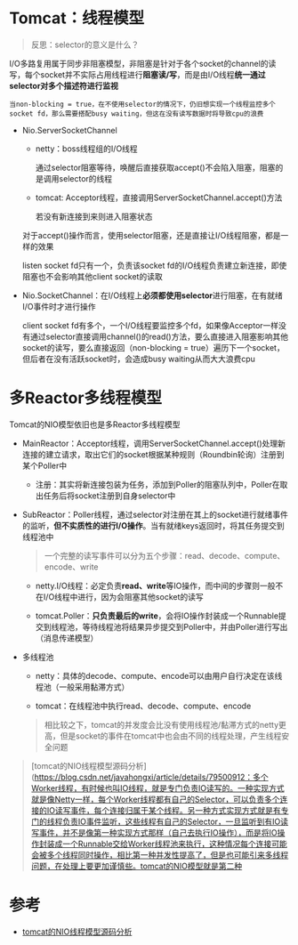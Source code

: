 # Tomcat：线程模型

> 反思：selector的意义是什么？

I/O多路复用属于同步非阻塞模型，非阻塞是针对于各个socket的channel的读写，每个socket并不实际占用线程进行**阻塞读/写**，而是由I/O线程**统一通过selector对多个描述符进行监视**

    当non-blocking = true，在不使用selector的情况下，仍旧想实现一个线程监控多个socket fd，那么需要搭配busy waiting，但这在没有读写数据时将导致cpu的浪费

- Nio.ServerSocketChannel

    - netty：boss线程组的I/O线程
    
        通过selector阻塞等待，唤醒后直接获取accept()不会陷入阻塞，阻塞的是调用selector的线程

    - tomcat: Acceptor线程，直接调用ServerSocketChannel.accept()方法
    
        若没有新连接到来则进入阻塞状态

    对于accept()操作而言，使用selector阻塞，还是直接让I/O线程阻塞，都是一样的效果

    listen socket fd只有一个，负责该socket fd的I/O线程负责建立新连接，即使阻塞也不会影响其他client socket的读取

- Nio.SocketChannel：在I/O线程上**必须都使用selector**进行阻塞，在有就绪I/O事件时才进行操作

    client socket fd有多个，一个I/O线程要监控多个fd，如果像Acceptor一样没有通过selector直接调用channel()的read()方法，要么直接进入阻塞影响其他socket的读写，要么直接返回（non-blocking = true）遍历下一个socket，但后者在没有活跃socket时，会造成busy waiting从而大大浪费cpu

# **多Reactor多线程模型**

Tomcat的NIO模型依旧也是多Reactor多线程模型

- MainReactor：Acceptor线程，调用ServerSocketChannel.accept()处理新连接的建立请求，取出它们的socket根据某种规则（Roundbin轮询）注册到某个Poller中

    - 注册：其实将新连接包装为任务，添加到Poller的阻塞队列中，Poller在取出任务后将socket注册到自身selector中

- SubReactor：Poller线程，通过selector对注册在其上的socket进行就绪事件的监听，**但不实质性的进行I/O操作**。当有就绪keys返回时，将其任务提交到线程池中

    > 一个完整的读写事件可以分为五个步骤：read、decode、compute、encode、write

    - netty.I/O线程：必定负责**read、write**等IO操作，而中间的步骤则一般不在I/O线程中进行，因为会阻塞其他socket的读写

    - tomcat.Poller：**只负责最后的write**，会将IO操作封装成一个Runnable提交到线程池，等待线程池将结果异步提交到Poller中，并由Poller进行写出（消息传递模型）

- 多线程池

    - netty：具体的decode、compute、encode可以由用户自行决定在该线程池（一般采用黏滞方式）

    - tomcat：在线程池中执行read、decode、compute、encode

    > 相比较之下，tomcat的并发度会比没有使用线程池/黏滞方式的netty更高，但是socket的事件在tomcat中也会由不同的线程处理，产生线程安全问题

> [tomcat的NIO线程模型源码分析](https://blog.csdn.net/javahongxi/article/details/79500912：多个Worker线程，有时候也叫IO线程，就是专门负责IO读写的。一种实现方式就是像Netty一样，每个Worker线程都有自己的Selector，可以负责多个连接的IO读写事件，每个连接归属于某个线程。另一种方式实现方式就是有专门的线程负责IO事件监听，这些线程有自己的Selector，一旦监听到有IO读写事件，并不是像第一种实现方式那样（自己去执行IO操作），而是将IO操作封装成一个Runnable交给Worker线程池来执行，这种情况每个连接可能会被多个线程同时操作，相比第一种并发性提高了，但是也可能引来多线程问题，在处理上要更加谨慎些。tomcat的NIO模型就是第二种

# 参考

- [tomcat的NIO线程模型源码分析](https://blog.csdn.net/javahongxi/article/details/79500912)